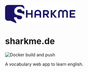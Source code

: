 <img src="https://raw.githubusercontent.com/VerHext/sharkme/master/public/images/logo-03.png" height="60px"/>

# sharkme.de
![Docker build and push](https://github.com/VerHext/sharkme/workflows/Docker%20build%20and%20push/badge.svg)

A vocabulary web app to learn english.
